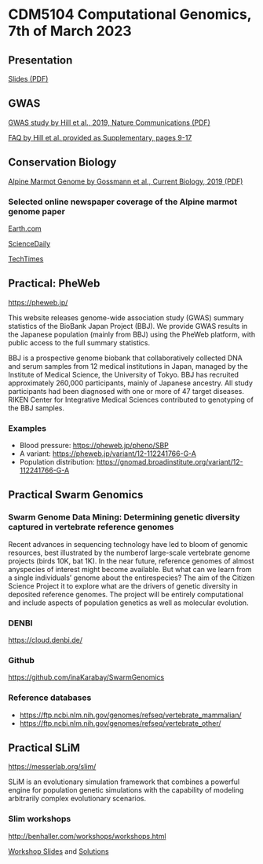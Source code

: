 # CDM5104 Computational Genomics, 7th of March 2023

## Presentation

[Slides (PDF)](PDFs/talk.pdf)

## GWAS

[GWAS study by Hill et al., 2019, Nature Communications (PDF)](PDFs/GWAS_Income_2019_NatComm.pdf)

[FAQ by Hill et al. provided as Supplementary, pages 9-17](https://static-content.springer.com/esm/art%3A10.1038%2Fs41467-019-13585-5/MediaObjects/41467_2019_13585_MOESM2_ESM.pdf)

## Conservation Biology

[Alpine Marmot Genome by Gossmann et al., Current Biology, 2019 (PDF)](PDFs/Alpine_Marmot_Genome_2019_Current_Biology.pdf)

### Selected online newspaper coverage of the Alpine marmot genome paper

[Earth.com](https://www.earth.com/news/climate-change-low-genetic-diversity/)

[ScienceDaily](https://www.sciencedaily.com/releases/2019/05/190524102757.htm)

[TechTimes](https://www.techtimes.com/articles/243749/20190527/alpine-marmot-lost-its-genetic-diversity-due-to-climate-change.htm)

## Practical: PheWeb

https://pheweb.jp/

This website releases genome-wide association study (GWAS) summary statistics of the BioBank Japan Project (BBJ). We provide GWAS results in the Japanese population (mainly from BBJ) using the PheWeb platform, with public access to the full summary statistics.

BBJ is a prospective genome biobank that collaboratively collected DNA and serum samples from 12 medical institutions in Japan, managed by the Institute of Medical Science, the University of Tokyo. BBJ has recruited approximately 260,000 participants, mainly of Japanese ancestry. All study participants had been diagnosed with one or more of 47 target diseases. RIKEN Center for Integrative Medical Sciences contributed to genotyping of the BBJ samples.


### Examples

- Blood pressure: https://pheweb.jp/pheno/SBP
- A variant: https://pheweb.jp/variant/12-112241766-G-A
- Population distribution: https://gnomad.broadinstitute.org/variant/12-112241766-G-A

## Practical Swarm Genomics 

### Swarm Genome Data Mining: Determining genetic diversity captured in vertebrate reference genomes

Recent advances in sequencing technology have led to bloom of genomic resources, best illustrated by the numberof large-scale vertebrate genome projects (birds 10K, bat 1K). In the near future, reference genomes of almost anyspecies of interest might become available. But what can we learn from a single individuals’ genome about the entirespecies? The aim of the Citizen Science Project it to explore what are the drivers of genetic diversity in deposited reference genomes. The project will be entirely computational and include aspects of population genetics as well as molecular evolution.


### DENBI

https://cloud.denbi.de/

### Github

https://github.com/inaKarabay/SwarmGenomics

### Reference databases

- https://ftp.ncbi.nlm.nih.gov/genomes/refseq/vertebrate_mammalian/
- https://ftp.ncbi.nlm.nih.gov/genomes/refseq/vertebrate_other/


## Practical SLiM

https://messerlab.org/slim/

SLiM is an evolutionary simulation framework that combines a powerful engine for population genetic simulations with the capability of modeling arbitrarily complex evolutionary scenarios.

### Slim workshops

http://benhaller.com/workshops/workshops.html

[Workshop Slides](http://benhaller.com/workshops/SLiM_Workshop_Online.zip) and [Solutions](http://benhaller.com/workshops/SLiM_Workshop_SOLUTIONS.zip)

